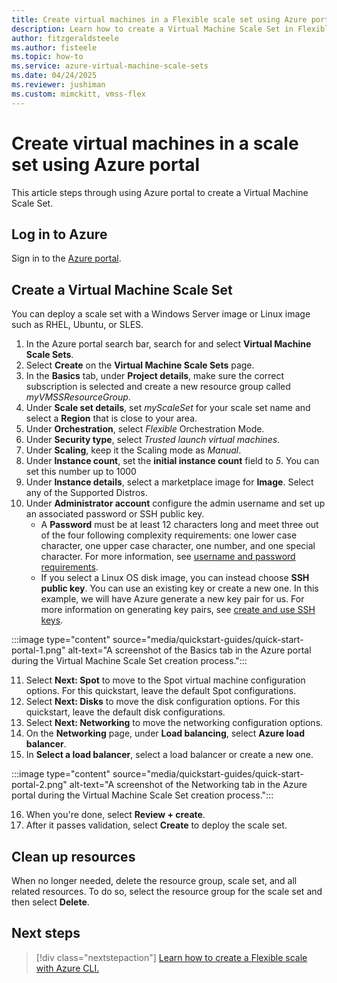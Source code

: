 ```yaml
---
title: Create virtual machines in a Flexible scale set using Azure portal
description: Learn how to create a Virtual Machine Scale Set in Flexible orchestration mode in the Azure portal.
author: fitzgeraldsteele
ms.author: fisteele
ms.topic: how-to
ms.service: azure-virtual-machine-scale-sets
ms.date: 04/24/2025
ms.reviewer: jushiman
ms.custom: mimckitt, vmss-flex
---
```


# Create virtual machines in a scale set using Azure portal

This article steps through using Azure portal to create a Virtual Machine Scale Set.
## Log in to Azure
Sign in to the [Azure portal](https://portal.azure.com).


## Create a Virtual Machine Scale Set

You can deploy a scale set with a Windows Server image or Linux image such as RHEL, Ubuntu, or SLES.

1. In the Azure portal search bar, search for and select **Virtual Machine Scale Sets**.
2. Select **Create** on the **Virtual Machine Scale Sets** page.
3. In the **Basics** tab, under **Project details**, make sure the correct subscription is selected and create a new resource group called *myVMSSResourceGroup*.
4. Under **Scale set details**, set *myScaleSet* for your scale set name and select a **Region** that is close to your area.
5. Under **Orchestration**, select *Flexible* Orchestration Mode.
6. Under **Security type**, select *Trusted launch virtual machines*.
7. Under **Scaling**, keep it the Scaling mode as *Manual*.
8. Under **Instance count**, set the **initial instance count** field to *5*. You can set this number up to 1000
9. Under **Instance details**, select a marketplace image for **Image**. Select any of the Supported Distros.
10. Under **Administrator account** configure the admin username and set up an associated password or SSH public key.
      - A **Password** must be at least 12 characters long and meet three out of the four following complexity requirements: one lower case character, one upper case character, one number, and one special character. For more information, see [username and password requirements](../virtual-machines/windows/faq.yml#what-are-the-password-requirements-when-creating-a-vm-).
      - If you select a Linux OS disk image, you can instead choose **SSH public key**. You can use an existing key or create a new one. In this example, we will have Azure generate a new key pair for us. For more information on generating key pairs, see [create and use SSH keys](../virtual-machines/linux/mac-create-ssh-keys.md).


:::image type="content" source="media/quickstart-guides/quick-start-portal-1.png" alt-text="A screenshot of the Basics tab in the Azure portal during the Virtual Machine Scale Set creation process.":::

11. Select **Next: Spot** to move to the Spot virtual machine configuration options. For this quickstart, leave the default Spot configurations.
12. Select **Next: Disks** to move the disk configuration options. For this quickstart, leave the default disk configurations.
13. Select **Next: Networking** to move the networking configuration options.
14. On the **Networking** page, under **Load balancing**, select **Azure load balancer**.
15. In **Select a load balancer**, select a load balancer or create a new one.

:::image type="content" source="media/quickstart-guides/quick-start-portal-2.png" alt-text="A screenshot of the Networking tab in the Azure portal during the Virtual Machine Scale Set creation process.":::

16. When you're done, select **Review + create**.
17. After it passes validation, select **Create** to deploy the scale set.


## Clean up resources
When no longer needed, delete the resource group, scale set, and all related resources. To do so, select the resource group for the scale set and then select **Delete**.


## Next steps
> [!div class="nextstepaction"]
> [Learn how to create a Flexible scale with Azure CLI.](flexible-virtual-machine-scale-sets-cli.md)
